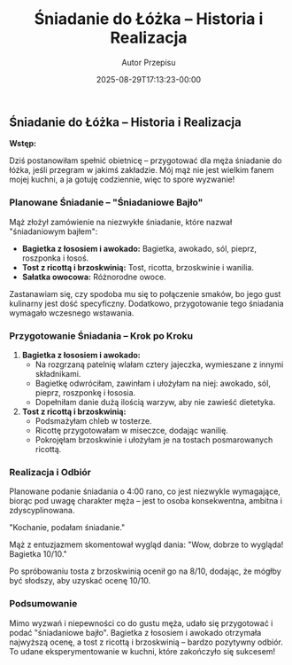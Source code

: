 ﻿---
draft: true
title: "# Śniadanie do Łóżka – Historia i Realizacja"
author: "Autor Przepisu"
recipe_image: images/recipe-headers/default.jpg
date: 2025-08-29T17:13:23-00:00
categories: ["do-kategoryzacji"]
tags: ["draft"]
tagline: "Przepis do sformatowania"
servings: 4
prep_time: 15
cook: true
cook_time: 30
calories: 300
protein: 20
fat: 10
carbohydrate: 25
---
## Śniadanie do Łóżka – Historia i Realizacja

**Wstęp:**

Dziś postanowiłam spełnić obietnicę – przygotować dla męża śniadanie do łóżka, jeśli przegram w jakimś zakładzie. Mój mąż nie jest wielkim fanem mojej kuchni, a ja gotuję codziennie, więc to spore wyzwanie!

### Planowane Śniadanie – "Śniadaniowe Bajło"

Mąż złożył zamówienie na niezwykłe śniadanie, które nazwał "śniadaniowym bajłem":

*   **Bagietka z łososiem i awokado:**  Bagietka, awokado, sól, pieprz, roszponka i łosoś.
*   **Tost z ricottą i brzoskwinią:** Tost, ricotta, brzoskwinie i wanilia.
*   **Sałatka owocowa:** Różnorodne owoce.

Zastanawiam się, czy spodoba mu się to połączenie smaków, bo jego gust kulinarny jest dość specyficzny. Dodatkowo, przygotowanie tego śniadania wymagało wczesnego wstawania.

### Przygotowanie Śniadania – Krok po Kroku

1.  **Bagietka z łososiem i awokado:**
    *   Na rozgrzaną patelnię wlałam cztery jajeczka, wymieszane z innymi składnikami.
    *   Bagietkę odwróciłam, zawinłam i ułożyłam na niej: awokado, sól, pieprz, roszponkę i łososia.
    *   Dopełniłam danie dużą ilością warzyw, aby nie zawieść dietetyka.
2.  **Tost z ricottą i brzoskwinią:**
    *   Podsmażyłam chleb w tosterze.
    *   Ricottę przygotowałam w miseczce, dodając wanilię.
    *   Pokrojęłam brzoskwinie i ułożyłam je na tostach posmarowanych ricottą.

### Realizacja i Odbiór

Planowane podanie śniadania o 4:00 rano, co jest niezwykle wymagające, biorąc pod uwagę charakter męża – jest to osoba konsekwentna, ambitna i zdyscyplinowana.

"Kochanie, podałam śniadanie."

Mąż z entuzjazmem skomentował wygląd dania: "Wow, dobrze to wygląda! Bagietka 10/10."

Po spróbowaniu tosta z brzoskwinią ocenił go na 8/10, dodając, że mógłby być słodszy, aby uzyskać ocenę 10/10.

### Podsumowanie

Mimo wyzwań i niepewności co do gustu męża, udało się przygotować i podać "śniadaniowe bajło".  Bagietka z łososiem i awokado otrzymała najwyższą ocenę, a tost z ricottą i brzoskwinią – bardzo pozytywny odbiór.  To udane eksperymentowanie w kuchni, które zakończyło się sukcesem!
